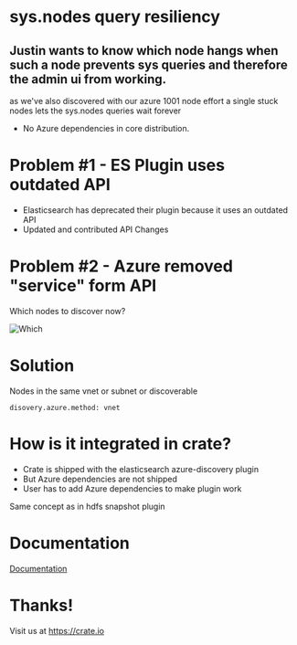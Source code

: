 # sys.nodes query resiliency



## Justin wants to know which node hangs when such a node prevents sys queries and therefore the admin ui from working.


as we've also discovered with our azure 1001 node effort a single stuck nodes lets the sys.nodes queries wait forever

  * No Azure dependencies in core distribution.



# Problem #1 - ES Plugin uses outdated API

  * Elasticsearch has deprecated their plugin because it uses an outdated API
  * Updated and contributed API Changes



# Problem #2 - Azure removed "service" form API

Which nodes to discover now? 

![Which](images/question.jpg)



# Solution

Nodes in the same vnet or subnet or discoverable

```
disovery.azure.method: vnet
```



# How is it integrated in crate?

  * Crate is shipped with the elasticsearch azure-discovery plugin
  * But Azure dependencies are not shipped
  * User has to add Azure dependencies to make plugin work

Same concept as in hdfs snapshot plugin



# Documentation

[Documentation](http://crate.readthedocs.io/en/ab-azure-discovery/azure_discovery.html#azure-discovery)



# Thanks!
Visit us at https://crate.io
